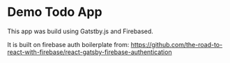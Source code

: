 # Demo Todo App

This app was build using Gatstby.js and Firebased.

It is built on firebase auth boilerplate from: https://github.com/the-road-to-react-with-firebase/react-gatsby-firebase-authentication

